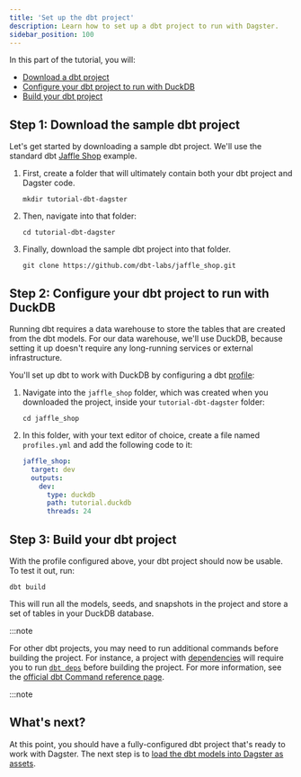 ```yaml
---
title: 'Set up the dbt project'
description: Learn how to set up a dbt project to run with Dagster.
sidebar_position: 100
---
```


In this part of the tutorial, you will:

- [Download a dbt project](#step-1-download-the-sample-dbt-project)
- [Configure your dbt project to run with DuckDB](#step-2-configure-your-dbt-project-to-run-with-duckdb)
- [Build your dbt project](#step-3-build-your-dbt-project)

## Step 1: Download the sample dbt project

Let's get started by downloading a sample dbt project. We'll use the standard dbt [Jaffle Shop](https://github.com/dbt-labs/jaffle_shop) example.

1. First, create a folder that will ultimately contain both your dbt project and Dagster code.

   ```shell
   mkdir tutorial-dbt-dagster
   ```

2. Then, navigate into that folder:

   ```shell
   cd tutorial-dbt-dagster
   ```

3. Finally, download the sample dbt project into that folder.

   ```shell
   git clone https://github.com/dbt-labs/jaffle_shop.git
   ```

## Step 2: Configure your dbt project to run with DuckDB

Running dbt requires a data warehouse to store the tables that are created from the dbt models. For our data warehouse, we'll use DuckDB, because setting it up doesn't require any long-running services or external infrastructure.

You'll set up dbt to work with DuckDB by configuring a dbt [profile](https://docs.getdbt.com/docs/core/connect-data-platform/connection-profiles):

1. Navigate into the `jaffle_shop` folder, which was created when you downloaded the project, inside your `tutorial-dbt-dagster` folder:

   ```shell
   cd jaffle_shop
   ```

2. In this folder, with your text editor of choice, create a file named `profiles.yml` and add the following code to it:

   ```yaml
   jaffle_shop:
     target: dev
     outputs:
       dev:
         type: duckdb
         path: tutorial.duckdb
         threads: 24
   ```

## Step 3: Build your dbt project

With the profile configured above, your dbt project should now be usable. To test it out, run:

```shell
dbt build
```

This will run all the models, seeds, and snapshots in the project and store a set of tables in your DuckDB database.

:::note

For other dbt projects, you may need to run additional commands before building the project. For instance, a project with [dependencies](https://docs.getdbt.com/docs/collaborate/govern/project-dependencies) will require you to run [`dbt deps`](https://docs.getdbt.com/reference/commands/deps) before building the project. For more information, see the [official dbt Command reference page](https://docs.getdbt.com/reference/dbt-commands).

:::note

## What's next?

At this point, you should have a fully-configured dbt project that's ready to work with Dagster. The next step is to [load the dbt models into Dagster as assets](/integrations/libraries/dbt/using-dbt-with-dagster/load-dbt-models).
